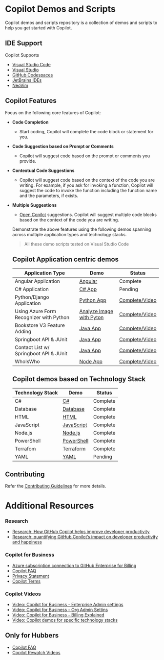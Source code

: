 # Copilot Demos and Scripts

Copilot demos and scripts repository is a collection of demos and scripts to help you get started with Copilot. 

## IDE Support
Copilot Supports 
- [Visual Studio Code](https://docs.github.com/en/copilot/getting-started-with-github-copilot/getting-started-with-github-copilot-in-visual-studio-code)
- [Visual Studio](https://docs.github.com/en/copilot/getting-started-with-github-copilot/getting-started-with-github-copilot-in-visual-studio)
- [GitHub Codespaces](https://docs.github.com/en/codespaces)
- [JetBrains IDEs](https://docs.github.com/en/copilot/getting-started-with-github-copilot/getting-started-with-github-copilot-in-a-jetbrains-ide)
- [NeoVim](https://docs.github.com/en/copilot/getting-started-with-github-copilot/getting-started-with-github-copilot-in-neovim)


## Copilot Features
Focus on the following core features of Copilot:

- **Code Completion**   
    - Start coding, Copilot will complete the code block or statement for you.
- **Code Suggestion based on Prompt or Comments**    
    - Copilot will suggest code based on the prompt or comments you provide.
- **Contextual Code Suggestions** 
    - Copilot will suggest code based on the context of the code you are writing. For example, if you ask for invoking a function, Copilot will suggest the code to invoke the function including the function name and the parameters, if exists.
- **Multiple Suggestions**
    - [Open Copilot]((https://docs.github.com/en/copilot/getting-started-with-github-copilot/getting-started-with-github-copilot-in-visual-studio-code#seeing-multiple-suggestions-in-a-new-tab)) suggestions. Copilot will suggest multiple code blocks based on the context of the code you are writing.


    Demonstrate the above features using the following demos spanning across multiple application types and technology stacks.

    > All these demo scripts tested on Visual Studio Code

    ## Copilot Application centric demos


    Application Type | Demo | Status
    -----------------|------ | ------
    Angular Application | [Angular](./App-demos/Angular-app/SalesApp/README.md) | Complete
    C# Application | [C# App](./App-demos/C-sharp-app/README.md) | Pending
    Python/Django Application | [Python App](./App-demos/python-app/README.md) | [Complete/Video](https://www.youtube.com/watch?v=HDsJQVa0R94)
    Using Azure Form Recognizer with Python | [Analyze Image with Pyton](./App-demos/azure-form-reconizer/README.md) | [Complete/Video](https://github.rewatch.com/video/u3ztcaaw9bzpbao6-using-copilot-and-azure-form-recognizer)
    Bookstore V3 Feature Adding | [Java App](./App-demos/BookstoreV3/README.md) | [Complete/Video](https://github.rewatch.com/video/wv7xc4ywfe050wma-copilot-demo-of-extending-the-bookstore-application)
    Springboot API & JUnit | [Java App](./App-demos/Springboot-api/README.md) | [Complete/Video](https://github.rewatch.com/video/9b2dbj5o6dx1rjq1-copilot-spring-boot-api-and-junit)
    Contact List w/ Springboot API & JUnit | [Java App](./App-demos/java-spring-boot-app/README.md) | [Complete/Video](https://github.rewatch.com/video/cb05oae1v4e2mjiz-java-copilot-demo-elizabethbarrord)
    WhoIsWho | [Node App](./App-demos/WhoIsWho/README.md) | [Complete/Video](https://github.rewatch.com/video/f7wdgf7ou2icyhiq-who-is-who-at-github-copilot-for-voice-copilot-for-chat-copilot-for-cli?t=535.269726)



    ## Copilot demos based on Technology Stack

    Technology Stack | Demo | Status
    -----------------|------ | ------
    C# | [C#](./Technology-demos/c-sharp/README.md) | Complete
    Database | [Database](./Technology-demos/database-TSQL/README.md) | Complete
    HTML | [HTML](./Technology-demos/html-css/README.md) | Complete
    JavaScript | [JavaScript](./Technology-demos/JavaScript/README.md) | Complete
    Node.js | [Node.js](./Technology-demos/node-sample/README.md) | Complete
    PowerShell | [PowerShell](./Technology-demos/ps-sample/README.md) | Complete
    Terrafom | [Terraform](./Technology-demos/Terraform/README.md) | Complete
    YAML | [YAML](./Technology-demos/yaml-demos/README.md) | Pending

## Contributing
Refer the [Contributing Guidelines](CONTRIBUTING.md) for more details.

# Additional Resources

### Research
- [Research: How GitHub Copilot helps improve developer productivity](https://github.blog/2022-07-14-research-how-github-copilot-helps-improve-developer-productivity/)
- [Research: quantifying GitHub Copilot’s impact on developer productivity and happiness](https://github.blog/2022-09-07-research-quantifying-github-copilots-impact-on-developer-productivity-and-happiness/)

### Copilot for Business
- [Azure subscription connection to GitHub Enterprise for Billing](https://docs.github.com/en/enterprise-cloud@latest/billing/managing-billing-for-your-github-account/connecting-an-azure-subscription-to-your-enterprise#connecting-your-azure-subscription-to-your-enterprise-account)
- [Copilot FAQ](https://github.com/features/copilot#:~:text=Frequently%20asked%C2%A0questions)
- [Privacy Statement](https://docs.github.com/en/site-policy/privacy-policies/github-copilot-for-business-privacy-statement)
- [Copilot Terms](https://github.com/customer-terms/github-copilot-product-specific-terms)


### Copilot Videos
- [Video: Copilot for Business - Enterprise Admin settings](https://www.youtube.com/watch?v=sROaNzKK2jk&list=PL0lo9MOBetEGt1PiOOFFveioaDPWI3MFt&index=2)
- [Video: Copilot for Business - Org Admin Settins](https://www.youtube.com/watch?v=wyN5F6Cizr4&list=PL0lo9MOBetEGt1PiOOFFveioaDPWI3MFt&index=1)
- [Video: Copilot for Business - Billing Explained](https://www.youtube.com/watch?v=sFpSH8jikSA&list=PL0lo9MOBetEGt1PiOOFFveioaDPWI3MFt&index=3)
- [Video: Copilot demos for specific technology stacks](https://www.youtube.com/playlist?list=PLIPPtc5KlYDPDBmDjBCDJt-5Zcdq3tG86)



## Only for Hubbers
- [Copilot FAQ](https://docs.google.com/document/d/1TS3GYcPv3iTnjSkdEriaMbhwlAMtappe7w_Au5Bqego/edit#heading=h.90vmyr42redx)
- [Copilot Rewatch Videos](https://github.rewatch.com/collection/1125/copilot)


